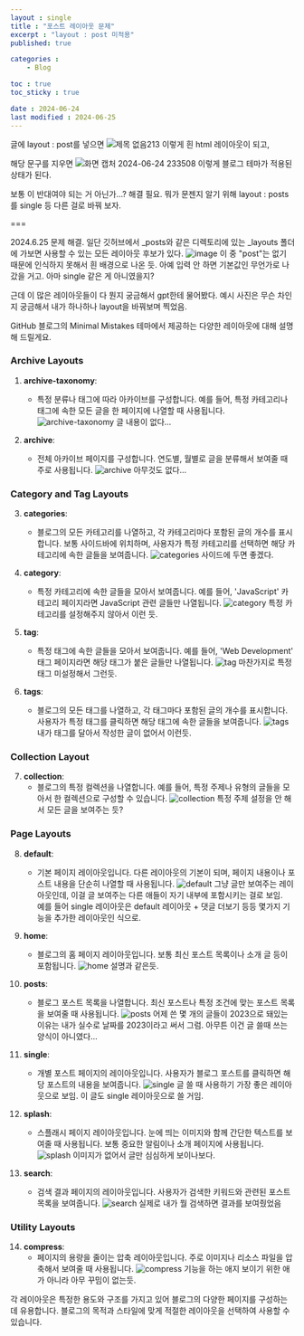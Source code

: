```yaml
---
layout : single
title : "포스트 레이아웃 문제"
excerpt : "layout : post 미적용"
published: true

categories : 
    - Blog

toc : true
toc_sticky : true

date : 2024-06-24
last modified : 2024-06-25
---
```


글에 layout : post를 넣으면 
![제목 없음213](https://github.com/unVictory2/unVictory2.github.io/assets/117062169/473dc841-256a-4ce3-84ba-eec5326bf462)
이렇게 흰 html 레이아웃이 되고,

해당 문구를 지우면
![화면 캡처 2024-06-24 233508](https://github.com/unVictory2/unVictory2.github.io/assets/117062169/42ddeb27-d8cd-492e-bf4f-b9214bc6d3d6)
이렇게 블로그 테마가 적용된 상태가 된다.

보통 이 반대여야 되는 거 아닌가...? 해결 필요.
뭐가 문젠지 알기 위해 layout : posts를 single 등 다른 걸로 바꿔 보자.

===

2024.6.25
문제 해결. 일단 깃허브에서 _posts와 같은 디렉토리에 있는 _layouts 폴더에 가보면 사용할 수 있는 모든 레이아웃 후보가 있다. 
![image](https://github.com/unVictory2/unVictory2.github.io/assets/117062169/52d632e1-f358-4348-8b4f-7754dfe291a8)
이 중 "post"는 없기 때문에 인식하지 못해서 흰 배경으로 나온 듯. 아예 입력 안 하면 기본값인 무언가로 나갔을 거고. 아마 single 같은 게 아니였을지?

근데 이 많은 레이아웃들이 다 뭔지 궁금해서 gpt한테 물어봤다. 예시 사진은 무슨 차인지 궁금해서 내가 하나하나 layout을 바꿔보며 찍었음.
<br>

GitHub 블로그의 Minimal Mistakes 테마에서 제공하는 다양한 레이아웃에 대해 설명해 드릴게요.

### Archive Layouts
1. **archive-taxonomy**:
   - 특정 분류나 태그에 따라 아카이브를 구성합니다. 예를 들어, 특정 카테고리나 태그에 속한 모든 글을 한 페이지에 나열할 때 사용됩니다.
![archive-taxonomy](https://github.com/unVictory2/unVictory2.github.io/assets/117062169/8741b095-9176-4b26-ab43-05d123feac54)
글 내용이 없다...

2. **archive**:
   - 전체 아카이브 페이지를 구성합니다. 연도별, 월별로 글을 분류해서 보여줄 때 주로 사용됩니다.
  ![archive](https://github.com/unVictory2/unVictory2.github.io/assets/117062169/eb61194b-9414-476b-9d73-cdd35f73efcc)
아무것도 없다...

### Category and Tag Layouts
3. **categories**:
   - 블로그의 모든 카테고리를 나열하고, 각 카테고리마다 포함된 글의 개수를 표시합니다. 보통 사이드바에 위치하며, 사용자가 특정 카테고리를 선택하면 해당 카테고리에 속한 글들을 보여줍니다.
![categories](https://github.com/unVictory2/unVictory2.github.io/assets/117062169/3c96dcfe-d463-4e13-9a42-63001ac31743)
사이드에 두면 좋겠다.

4. **category**:
   - 특정 카테고리에 속한 글들을 모아서 보여줍니다. 예를 들어, 'JavaScript' 카테고리 페이지라면 JavaScript 관련 글들만 나열됩니다.
![category](https://github.com/unVictory2/unVictory2.github.io/assets/117062169/59bb59c7-5f67-43c9-9124-a653f684197f)
특정 카테고리를 설정해주지 않아서 이런 듯.

5. **tag**:
   - 특정 태그에 속한 글들을 모아서 보여줍니다. 예를 들어, 'Web Development' 태그 페이지라면 해당 태그가 붙은 글들만 나열됩니다.
![tag](https://github.com/unVictory2/unVictory2.github.io/assets/117062169/3e8beb6e-d7bf-4301-afb1-59730bc73f16)
마찬가지로 특정 태그 미설정해서 그런듯.

6. **tags**:
   - 블로그의 모든 태그를 나열하고, 각 태그마다 포함된 글의 개수를 표시합니다. 사용자가 특정 태그를 클릭하면 해당 태그에 속한 글들을 보여줍니다.
![tags](https://github.com/unVictory2/unVictory2.github.io/assets/117062169/df02fa9c-b7b2-43ec-b403-b0bb4b26ac6e)
내가 태그를 달아서 작성한 글이 없어서 이런듯.

### Collection Layout
7. **collection**:
   - 블로그의 특정 컬렉션을 나열합니다. 예를 들어, 특정 주제나 유형의 글들을 모아서 한 컬렉션으로 구성할 수 있습니다.
![collection](https://github.com/unVictory2/unVictory2.github.io/assets/117062169/8611bc3b-9cd8-4d7e-bb19-e79544e2a6d7)
특정 주제 설정을 안 해서 모든 글을 보여주는 듯?

### Page Layouts
8. **default**:
   - 기본 페이지 레이아웃입니다. 다른 레이아웃의 기본이 되며, 페이지 내용이나 포스트 내용을 단순히 나열할 때 사용됩니다.
![default](https://github.com/unVictory2/unVictory2.github.io/assets/117062169/4358cac2-e8d5-438a-a511-888d3107fc3b)
그냥 글만 보여주는 레이아웃인데, 이걸 글 보여주는 다른 애들이 자기 내부에 포함시키는 걸로 보임. </br>
예를 들어 single 레이아웃은 default 레이아웃 + 댓글 더보기 등등 몇가지 기능을 추가한 레이아웃인 식으로.

9. **home**:
   - 블로그의 홈 페이지 레이아웃입니다. 보통 최신 포스트 목록이나 소개 글 등이 포함됩니다.
![home](https://github.com/unVictory2/unVictory2.github.io/assets/117062169/80b75757-5004-432b-a1dd-9a211d014ab0)
설명과 같은듯.

10. **posts**:
    - 블로그 포스트 목록을 나열합니다. 최신 포스트나 특정 조건에 맞는 포스트 목록을 보여줄 때 사용됩니다.
![posts](https://github.com/unVictory2/unVictory2.github.io/assets/117062169/15951efc-dd95-49a4-a4a0-16e588b05247)
어제 쓴 몇 개의 글들이 2023으로 돼있는 이유는 내가 실수로 날짜를 2023이라고 써서 그럼. 아무튼 이건 글 쓸때 쓰는 양식이 아니였다...

11. **single**:
    - 개별 포스트 페이지의 레이아웃입니다. 사용자가 블로그 포스트를 클릭하면 해당 포스트의 내용을 보여줍니다.
![single](https://github.com/unVictory2/unVictory2.github.io/assets/117062169/81b642c9-30c6-4d6d-b012-9b8141da2483)
글 쓸 때 사용하기 가장 좋은 레이아웃으로 보임. 이 글도 single 레이아웃으로 쓸 거임.

12. **splash**:
    - 스플래시 페이지 레이아웃입니다. 눈에 띄는 이미지와 함께 간단한 텍스트를 보여줄 때 사용됩니다. 보통 중요한 알림이나 소개 페이지에 사용됩니다.
![splash](https://github.com/unVictory2/unVictory2.github.io/assets/117062169/f9e8877e-90a3-4623-b086-4ab292014dcc)
이미지가 없어서 글만 심심하게 보이나보다.

13. **search**:
    - 검색 결과 페이지의 레이아웃입니다. 사용자가 검색한 키워드와 관련된 포스트 목록을 보여줍니다.
![search](https://github.com/unVictory2/unVictory2.github.io/assets/117062169/24a8b72f-ed4f-4f6e-a05e-b7fd84070ee5)
실제로 내가 뭘 검색하면 결과를 보여줬었음

### Utility Layouts
14. **compress**:
    - 페이지의 용량을 줄이는 압축 레이아웃입니다. 주로 이미지나 리소스 파일을 압축해서 보여줄 때 사용됩니다.
![compress](https://github.com/unVictory2/unVictory2.github.io/assets/117062169/b02fae01-1e00-4bb4-aa0b-7fa752291eeb)
기능을 하는 애지 보이기 위한 애가 아니라 아무 꾸밈이 없는듯.

각 레이아웃은 특정한 용도와 구조를 가지고 있어 블로그의 다양한 페이지를 구성하는 데 유용합니다. 블로그의 목적과 스타일에 맞게 적절한 레이아웃을 선택하여 사용할 수 있습니다.
